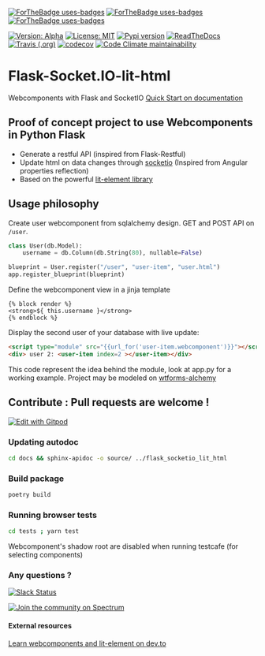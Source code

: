 [![ForTheBadge uses-badges](https://img.shields.io/badge/uses-flask-4ab?style=for-the-badge&labelColor=4cd)](https://palletsprojects.com/p/flask/)
[![ForTheBadge uses-badges](https://img.shields.io/badge/uses-lit%20html-4ab?style=for-the-badge&labelColor=4cd)](https://lit-html.polymer-project.org/)
[![ForTheBadge uses-badges](https://img.shields.io/badge/uses-Socket.IO-4ab?style=for-the-badge&labelColor=4cd)](https://socket.io/)

[![Version: Alpha](https://img.shields.io/badge/version-alpha-yellow?style=for-the-badge)](.)
[![License: MIT](https://img.shields.io/badge/License-MIT-yellow.svg?style=for-the-badge)](https://opensource.org/licenses/MIT)
[![Pypi version](https://img.shields.io/pypi/v/flask-socketio-lit-html?style=for-the-badge)](.)
[![ReadTheDocs](https://readthedocs.org/projects/flask-socketio-lit-html/badge/?version=latest&style=for-the-badge)](https://flask-socketio-lit-html.readthedocs.io/)
[![Travis (.org)](https://img.shields.io/travis/playerla/flask-socketio-lit-html?style=for-the-badge)](https://travis-ci.org/playerla/flask-socketio-lit-html)
[![codecov](https://img.shields.io/codecov/c/github/playerla/flask-socketio-lit-html?style=for-the-badge)](https://codecov.io/gh/playerla/flask-socketio-lit-html)
[![Code Climate maintainability](https://img.shields.io/codeclimate/maintainability/playerla/flask-socketio-lit-html?style=for-the-badge)](https://codeclimate.com/github/playerla/flask-socketio-lit-html)

# Flask-Socket.IO-lit-html

Webcomponents with Flask and SocketIO [Quick Start on documentation](https://flask-socketio-lit-html.readthedocs.io/introduction.html#introduction)

## Proof of concept project to use Webcomponents in Python Flask

* Generate a restful API (inspired from Flask-Restful)
* Update html on data changes through [socketio](https://socket.io/) (Inspired from Angular properties reflection)
* Based on the powerful [lit-element library](https://lit-element.polymer-project.org/guide/start)

## Usage philosophy

Create user webcomponent from sqlalchemy design. GET and POST API on `/user`.
```python
class User(db.Model):
    username = db.Column(db.String(80), nullable=False)

blueprint = User.register("/user", "user-item", "user.html")
app.register_blueprint(blueprint)
```
Define the webcomponent view in a jinja template
```jinja
{% block render %}
<strong>${ this.username }</strong>
{% endblock %}
```
Display the second user of your database with live update:
```html
<script type="module" src="{{url_for('user-item.webcomponent')}}"></script>
<div> user 2: <user-item index=2 ></user-item></div>
```

This code represent the idea behind the module, look at app.py for a working example. Project may be modeled on [wtforms-alchemy](https://github.com/kvesteri/wtforms-alchemy)

## Contribute : Pull requests are welcome !

[![Edit with Gitpod](https://gitpod.io/button/open-in-gitpod.svg)](https://gitpod.io/#https://github.com/playerla/flask-socketio-lit-html/tree/Dev)


### Updating autodoc

```sh
cd docs && sphinx-apidoc -o source/ ../flask_socketio_lit_html
```

### Build package

```sh
poetry build
```

### Running browser tests
```sh
cd tests ; yarn test
```
Webcomponent's shadow root are disabled when running testcafe (for selecting components)

### Any questions ?

[![Slack Status](https://img.shields.io/badge/slack-join-darkblue?style=for-the-badge)](https://join.slack.com/t/flasksocketio-vhj9931/shared_invite/enQtNzUwMDgzMDg5ODU3LWRhNDg4MmNmMTg2MDYwM2UxYjQ5ZDhkN2FmODY2MGI0NDU3YWNmNTdlOWZkM2YzZmZlMjdmYjNmY2JiZThhOGI)

[![Join the community on Spectrum](https://img.shields.io/badge/Spectrum-join-purple?style=for-the-badge)](https://spectrum.chat/flask-sio-lit-html/)

#### External resources

[Learn webcomponents and lit-element on dev.to](https://dev.to/thepassle/web-components-from-zero-to-hero-4n4m)